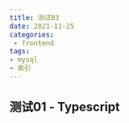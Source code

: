 ```yaml
---
title: 测试03
date: 2021-11-25
categories: 
 - frontend
tags:
- mysql
- 索引
---
```



## 测试01 - Typescript


